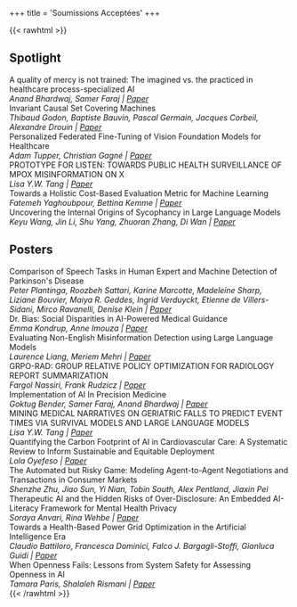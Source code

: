 +++
title = 'Soumissions Acceptées'
+++

{{< rawhtml >}}
<section class="mb-10">
  <h2 class="!mt-0">Spotlight</h2>
  <div class="flex flex-col gap-4">
    <article class="border border-gray-300 rounded-md px-4 py-4 font-bold text-lg">A quality of mercy is not trained: The imagined vs. the practiced in healthcare process-specialized AI
    <address class="font-normal text-base pt-2">Anand Bhardwaj, Samer Faraj | <a href="https://drive.google.com/file/d/1ombWkC9B6pnk0-1AEUPAvMfdhjThQIu7/view?usp=sharing" target="_blank" rel="noopener">Paper</a></address></article>
    <article class="border border-gray-300 rounded-md px-4 py-4 font-bold text-lg">Invariant Causal Set Covering Machines
    <address class="font-normal text-base pt-2">Thibaud Godon, Baptiste Bauvin, Pascal Germain, Jacques Corbeil, Alexandre Drouin | <a href="https://zenodo.org/records/17340703" target="_blank" rel="noopener">Paper</a></address></article>
    <article class="border border-gray-300 rounded-md px-4 py-4 font-bold text-lg">Personalized Federated Fine-Tuning of Vision Foundation Models for Healthcare
    <address class="font-normal text-base pt-2">Adam Tupper, Christian Gagné | <a href="https://arxiv.org/abs/2510.12741" target="_blank" rel="noopener">Paper</a></address></article>
    <article class="border border-gray-300 rounded-md px-4 py-4 font-bold text-lg">PROTOTYPE FOR LISTEN: TOWARDS PUBLIC HEALTH SURVEILLANCE OF MPOX MISINFORMATION ON X
    <address class="font-normal text-base pt-2">Lisa Y.W. Tang | <a href="https://drive.google.com/file/d/1iIjSXmRkPmqDq0AYxA6Qglg7ziA-RXKw/" target="_blank" rel="noopener">Paper</a></address></article>
    <article class="border border-gray-300 rounded-md px-4 py-4 font-bold text-lg">Towards a Holistic Cost-Based Evaluation Metric for Machine Learning
    <address class="font-normal text-base pt-2">Fatemeh Yaghoubpour, Bettina Kemme | <a href="https://mcgill-my.sharepoint.com/:b:/g/personal/fatemeh_yaghoubpour_mail_mcgill_ca/EehYO1Kg-4BPrT_OK46PhysB7MJ0_jiwZTerjh7makrwuQ?e=pCb4S5" target="_blank" rel="noopener">Paper</a></address></article>
    <article class="border border-gray-300 rounded-md px-4 py-4 font-bold text-lg">Uncovering the Internal Origins of Sycophancy in Large Language Models
    <address class="font-normal text-base pt-2">Keyu Wang, Jin Li, Shu Yang, Zhuoran Zhang, Di Wan | <a href="https://drive.google.com/file/d/1oGYjyLMc8XFOhBjiuCMeySLqyTWGuDkN/view?usp=sharing" target="_blank" rel="noopener">Paper</a></address></article>
  </div>
</section>

<section>
  <h2 class="!mt-0">Posters</h2>
  <div class="flex flex-col gap-4">
    <article class="border border-gray-300 rounded-md px-4 py-4 font-bold text-lg">Comparison of Speech Tasks in Human Expert and Machine Detection of Parkinson's Disease
    <address class="font-normal text-base pt-2">Peter Plantinga, Roozbeh Sattari, Karine Marcotte, Madeleine Sharp, Liziane Bouvier, Maiya R. Geddes, Ingrid Verduyckt, Etienne de Villers-Sidani, Mirco Ravanelli, Denise Klein | <a href="https://arxiv.org/abs/2510.07299" target="_blank" rel="noopener">Paper</a></address></article>
    <article class="border border-gray-300 rounded-md px-4 py-4 font-bold text-lg">Dr. Bias: Social Disparities in AI-Powered Medical Guidance
    <address class="font-normal text-base pt-2">Emma Kondrup, Anne Imouza | <a href="https://arxiv.org/pdf/2510.09162" target="_blank" rel="noopener">Paper</a></address></article>
    <article class="border border-gray-300 rounded-md px-4 py-4 font-bold text-lg">Evaluating Non-English Misinformation Detection using Large Language Models
    <address class="font-normal text-base pt-2">Laurence Liang, Meriem Mehri | <a href="https://drive.google.com/file/d/1Mogn_4Tr0taCr1VUlagQom_ysfU5kDjO/view?usp=sharing" target="_blank" rel="noopener">Paper</a></address></article>
    <article class="border border-gray-300 rounded-md px-4 py-4 font-bold text-lg">GRPO-RAD: GROUP RELATIVE POLICY OPTIMIZATION FOR RADIOLOGY REPORT SUMMARIZATION
    <address class="font-normal text-base pt-2">Fargol Nassiri, Frank Rudzicz | <a href="https://drive.google.com/file/d/1w9fbORslR6cCvO1qPGhlx5Qw_VxMDphi/view?usp=drive_link" target="_blank" rel="noopener">Paper</a></address></article>
    <article class="border border-gray-300 rounded-md px-4 py-4 font-bold text-lg">Implementation of AI In Precision Medicine
    <address class="font-normal text-base pt-2">Goktug Bender, Samer Faraj, Anand Bhardwaj | <a href="https://drive.google.com/file/d/1BMLVlgm7VbsVYUfstQ7QWLeAMcbygpkX/view?usp=sharing" target="_blank" rel="noopener">Paper</a></address></article>
    <article class="border border-gray-300 rounded-md px-4 py-4 font-bold text-lg">MINING MEDICAL NARRATIVES ON GERIATRIC FALLS TO PREDICT EVENT TIMES VIA SURVIVAL MODELS AND LARGE LANGUAGE MODELS
    <address class="font-normal text-base pt-2">Lisa Y.W. Tang | <a href="https://www.medrxiv.org/content/10.1101/2025.10.15.336949" target="_blank" rel="noopener">Paper</a></address></article>
    <article class="border border-gray-300 rounded-md px-4 py-4 font-bold text-lg">Quantifying the Carbon Footprint of AI in Cardiovascular Care: A Systematic Review to Inform Sustainable and Equitable Deployment
    <address class="font-normal text-base pt-2">Lola Oyefeso | <a href="https://drive.google.com/file/d/1yH-BQ9Mc1HTs3Pc9kzDPEeySUyzLl9Vy/view?usp=sharing" target="_blank" rel="noopener">Paper</a></address></article>
    <article class="border border-gray-300 rounded-md px-4 py-4 font-bold text-lg">The Automated but Risky Game: Modeling Agent-to-Agent Negotiations and Transactions in Consumer Markets
    <address class="font-normal text-base pt-2">Shenzhe Zhu, Jiao Sun, Yi Nian, Tobin South, Alex Pentland, Jiaxin Pei</address></article>
    <article class="border border-gray-300 rounded-md px-4 py-4 font-bold text-lg">Therapeutic AI and the Hidden Risks of Over-Disclosure: An Embedded AI-Literacy Framework for Mental Health Privacy
    <address class="font-normal text-base pt-2">Soraya Anvari, Rina Wehbe | <a href="https://arxiv.org/pdf/2510.10805" target="_blank" rel="noopener">Paper</a></address></article>
    <article class="border border-gray-300 rounded-md px-4 py-4 font-bold text-lg">Towards a Health-Based Power Grid Optimization in the Artificial Intelligence Era
    <address class="font-normal text-base pt-2">Claudio Battiloro, Francesca Dominici, Falco J. Bargagli-Stoffi, Gianluca Guidi | <a href="https://drive.google.com/file/d/1KzFiDUkGD3kwTA0Wp77f8nB2WA1C2MAo/view?usp=sharing" target="_blank" rel="noopener">Paper</a></address></article>
    <article class="border border-gray-300 rounded-md px-4 py-4 font-bold text-lg">When Openness Fails: Lessons from System Safety for Assessing Openness in AI
    <address class="font-normal text-base pt-2">Tamara Paris, Shalaleh Rismani | <a href="https://arxiv.org/abs/2510.10732" target="_blank" rel="noopener">Paper</a></address></article>
  </div>
</section>
{{< /rawhtml >}}
